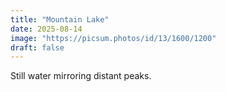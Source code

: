 ```yaml
---
title: "Mountain Lake"
date: 2025-08-14
image: "https://picsum.photos/id/13/1600/1200"
draft: false
---
```


Still water mirroring distant peaks.
